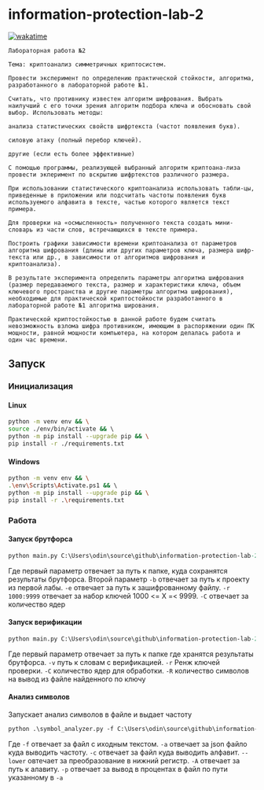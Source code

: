 # information-protection-lab-2

[![wakatime](https://wakatime.com/badge/user/acd4725e-5655-414f-9ef4-0a588103f102/project/fd9db9a3-b8f0-406f-a252-ffef4a66224e.svg)](https://wakatime.com/badge/user/acd4725e-5655-414f-9ef4-0a588103f102/project/fd9db9a3-b8f0-406f-a252-ffef4a66224e)

```
Лабораторная работа №2

Тема: криптоанализ симметричных криптосистем.

Провести эксперимент по определению практической стойкости, алгоритма, разработанного в лабораторной работе №1.

Считать, что противнику известен алгоритм шифрования. Выбрать наилучший с его точки зрения алгоритм подбора ключа и обосновать свой выбор. Использовать методы:

анализа статистических свойств шифртекста (частот появления букв).

силовую атаку (полный перебор ключей).

другие (если есть более эффективные)

С помощью программы, реализующей выбранный алгоритм криптоана-лиза провести экперимент по вскрытию шифртекстов различного размера.

При использовании статистического криптоанализа использовать табли-цы, приведенные в приложении или подсчитать частоты появления букв используемого алфавита в тексте, частью которого является текст примера.

Для проверки на «осмысленность» полученного текста создать мини-словарь из части слов, встречающихся в тексте примера.

Построить графики зависимости времени криптоанализа от параметров алгоритма шифрования (длины или других параметров ключа, размера шифр-текста или др., в зависимости от алгоритмов шифрования и криптоанализа).

В результате эксперимента определить параметры алгоритма шифрования (размер передаваемого текста, размер и характеристики ключа, объем ключевого пространства и другие параметры алгоритма шифрования), необходимые для практической криптостойкости разработанного в лабораторной работе №1 алгоритма ширования.

Практической криптостойкостью в данной работе будем считать невозможность взлома шифра противником, имеющим в распоряжении один ПК мощности, равной мощности компьютера, на котором делалась работа и один час времени.
```
## Запуск

### Инициализация

#### Linux

```bash
python -m venv env && \
source ./env/bin/activate && \ 
python -m pip install --upgrade pip && \
pip install -r ./requirements.txt 
```

#### Windows

```bash
python -m venv env && \
.\env\Scripts\Activate.ps1 && \ 
python -m pip install --upgrade pip && \
pip install -r .\requirements.txt
```

### Работа

#### Запуск брутфорса

```ps
python main.py C:\Users\odin\source\github\information-protection-lab-2/ex -b C:\Users\odin\source\github\information-protection-lab-1/app.py -e C:\Users\odin\source\github\information-protection-lab-1/o.txt -r 1000:9999 -C 12
```

Где первый параметр отвечает за путь к папке, куда сохранятся результаты брутфорса.
Второй параметр `-b` отвечает за путь к проекту из первой лабы.
`-e` отвечает за путь к зашифрованному файлу. `-r 1000:9999` отвечает за набор ключей 1000 <= X =< 9999.
`-C` отвечает за количество ядер

#### Запуск верификации

```ps
python main.py C:\Users\odin\source\github\information-protection-lab-2/ex -v C:\Users\odin\source\github\information-protection-lab-2/words -r 1000:9999 -C 12 -R 200
```

Где первый параметр отвечает за путь к папке где хранятся результаты брутфорса.
`-v` путь к словам с верификацией. `-r` Ренж ключей проверки. `-C` количество ядер для обработки. `-R` количество символов на вывод из файле найденного по ключу


#### Анализ символов

Запускает анализ символов в файле и выдает частоту

```ps
python .\symbol_analyzer.py -f C:\Users\odin\source\github\information-protection-lab-2/ex/5914.txt -a 'an.json' -c 'file.txt' --lower -A alp -p
```

Где `-f` отвечает за файл с иходным текстом. `-a` отвечает за json файло куда выводить частоту. `-c` отвечает за файл куда выводить алфавит. `--lower` овтечает за преобразование в нижний регистр. `-A` отвечает за путь к алавиту. `-p` отвечает за вывод в процентах в файл по пути указанному в `-a`